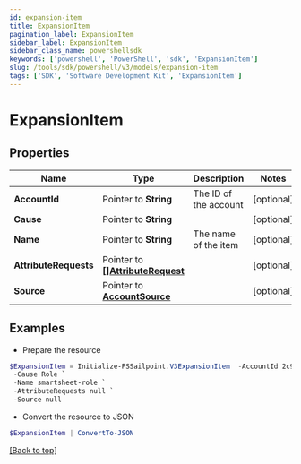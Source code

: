 ```yaml
---
id: expansion-item
title: ExpansionItem
pagination_label: ExpansionItem
sidebar_label: ExpansionItem
sidebar_class_name: powershellsdk
keywords: ['powershell', 'PowerShell', 'sdk', 'ExpansionItem'] 
slug: /tools/sdk/powershell/v3/models/expansion-item
tags: ['SDK', 'Software Development Kit', 'ExpansionItem']
---
```



# ExpansionItem

## Properties

Name | Type | Description | Notes
------------ | ------------- | ------------- | -------------
**AccountId** |  Pointer to **String** | The ID of the account | [optional] 
**Cause** |  Pointer to **String** |  | [optional] 
**Name** |  Pointer to **String** | The name of the item | [optional] 
**AttributeRequests** |  Pointer to [**[]AttributeRequest**](attribute-request) |  | [optional] 
**Source** |  Pointer to [**AccountSource**](account-source) |  | [optional] 

## Examples

- Prepare the resource
```powershell
$ExpansionItem = Initialize-PSSailpoint.V3ExpansionItem  -AccountId 2c91808981f58ea601821c3e93482e6f `
 -Cause Role `
 -Name smartsheet-role `
 -AttributeRequests null `
 -Source null
```

- Convert the resource to JSON
```powershell
$ExpansionItem | ConvertTo-JSON
```


[[Back to top]](#) 

